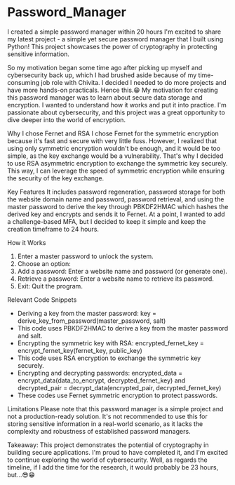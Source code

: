 # Password_Manager
I created a simple password manager within 20 hours
I'm excited to share my latest project - a simple yet secure password manager that I built using Python! This project showcases the power of cryptography in protecting sensitive information. 

So my motivation began some time ago after picking up myself and cybersecurity back up, which I had brushed aside because of my time-consuming job role with Chivita. I decided I needed to do more projects and have more hands-on practicals. Hence this.😁
My motivation for creating this password manager was to learn about secure data storage and encryption. I wanted to understand how it works and put it into practice. I'm passionate about cybersecurity, and this project was a great opportunity to dive deeper into the world of encryption.

Why I chose Fernet and RSA
I chose Fernet for the symmetric encryption because it's fast and secure with very little fuss. However, I realized that using only symmetric encryption wouldn't be enough, and it would be too simple, as the key exchange would be a vulnerability. That's why I decided to use RSA asymmetric encryption to exchange the symmetric key securely. This way, I can leverage the speed of symmetric encryption while ensuring the security of the key exchange.

Key Features
It includes password regeneration, password storage for both the website domain name and password, password retrieval, and using the master password to derive the key through PBKDF2HMAC which hashes the derived key and encrypts and sends it to Fernet. At a point, I wanted to add a challenge-based MFA, but I decided to keep it simple and keep the creation timeframe to 24 hours.

How it Works
1. Enter a master password to unlock the system.
2. Choose an option:
 1. Add a password: Enter a website name and password (or generate one).
 2. Retrieve a password: Enter a website name to retrieve its password.
 3. Exit: Quit the program.

Relevant Code Snippets

- Deriving a key from the master password: key = derive_key_from_password(master_password, salt)
- This code uses PBKDF2HMAC to derive a key from the master password and salt.
- Encrypting the symmetric key with RSA: encrypted_fernet_key = encrypt_fernet_key(fernet_key, public_key)
- This code uses RSA encryption to exchange the symmetric key securely.
- Encrypting and decrypting passwords: encrypted_data = encrypt_data(data_to_encrypt, decrypted_fernet_key) and decrypted_pair = decrypt_data(encrypted_pair, decrypted_fernet_key)
- These codes use Fernet symmetric encryption to protect passwords.

Limitations 
Please note that this password manager is a simple project and not a production-ready solution. It's not recommended to use this for storing sensitive information in a real-world scenario, as it lacks the complexity and robustness of established password managers.

Takeaway: This project demonstrates the potential of cryptography in building secure applications. I'm proud to have completed it, and I'm excited to continue exploring the world of cybersecurity. Well, as regards the timeline, if I add the time for the research, it would probably be 23 hours, but...😎😁
